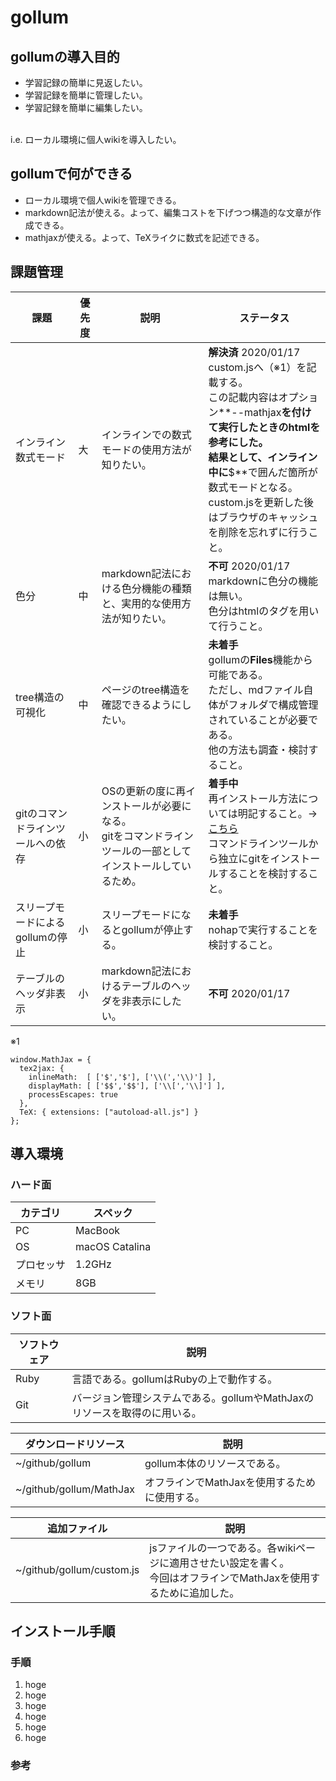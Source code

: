 # gollum

## gollumの導入目的
- 学習記録の簡単に見返したい。
- 学習記録を簡単に管理したい。
- 学習記録を簡単に編集したい。

<br>
i.e. ローカル環境に個人wikiを導入したい。

## gollumで何ができる
- ローカル環境で個人wikiを管理できる。
- markdown記法が使える。よって、編集コストを下げつつ構造的な文章が作成できる。
- mathjaxが使える。よって、TeXライクに数式を記述できる。

## 課題管理
| 課題 | 優先度 | 説明 | ステータス |
---|---|---|---
| インライン数式モード | 大 | インラインでの数式モードの使用方法が知りたい。 | **解決済** 2020/01/17<br>custom.jsへ（※1）を記載する。<br>この記載内容はオプション**--mathjax**を付けて実行したときのhtmlを参考にした。<br>結果として、インライン中に**$**で囲んだ箇所が数式モードとなる。<br>custom.jsを更新した後はブラウザのキャッシュを削除を忘れずに行うこと。 |
| 色分 | 中 | markdown記法における色分機能の種類と、実用的な使用方法が知りたい。 | **不可** 2020/01/17<br>markdownに色分の機能は無い。<br>色分はhtmlのタグを用いて行うこと。 |
| tree構造の可視化 | 中 | ページのtree構造を確認できるようにしたい。 | **未着手**<br>gollumの**Files**機能から可能である。<br>ただし、mdファイル自体がフォルダで構成管理されていることが必要である。<br>他の方法も調査・検討すること。 |
| gitのコマンドラインツールへの依存 | 小 | OSの更新の度に再インストールが必要になる。<br>gitをコマンドラインツールの一部としてインストールしているため。 | **着手中**<br>再インストール方法については明記すること。→[こちら](/git)<br>コマンドラインツールから独立にgitをインストールすることを検討すること。 |
| スリープモードによるgollumの停止 | 小 | スリープモードになるとgollumが停止する。 | **未着手**<br>nohapで実行することを検討すること。 |
| テーブルのヘッダ非表示 | 小 | markdown記法におけるテーブルのヘッダを非表示にしたい。 | **不可** 2020/01/17<br> |

※1
```
window.MathJax = {
  tex2jax: {
    inlineMath:  [ ['$','$'], ['\\(','\\)'] ],
    displayMath: [ ['$$','$$'], ['\\[','\\]'] ],
    processEscapes: true
  },
  TeX: { extensions: ["autoload-all.js"] }
};
```

## 導入環境

### ハード面

| カテゴリ | スペック |
----|---- 
| PC | MacBook |
| OS | macOS Catalina |
| プロセッサ | 1.2GHz |
| メモリ | 8GB |

### ソフト面

| ソフトウェア | 説明 |
----|---- 
| Ruby | 言語である。gollumはRubyの上で動作する。 |
| Git | バージョン管理システムである。gollumやMathJaxのリソースを取得のに用いる。 |

| ダウンロードリソース | 説明 |
----|---- 
| ~/github/gollum | gollum本体のリソースである。 |
| ~/github/gollum/MathJax | オフラインでMathJaxを使用するために使用する。 |

| 追加ファイル | 説明 |
----|---- 
| ~/github/gollum/custom.js | jsファイルの一つである。各wikiページに適用させたい設定を書く。<br>今回はオフラインでMathJaxを使用するために追加した。 |

## インストール手順

### 手順
1. hoge
 1. hoge
1. hoge
 1. hoge
 1. hoge
1. hoge

### 参考